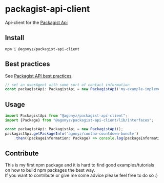 # packagist-api-client
Api-client for the [Packagist Api](https://packagist.org/apidoc)

## Install
```
npm i @agonyz/packagist-api-client
```

## Best practices
See [Packagist API best practices](https://packagist.org/apidoc#best-practices)

```ts
// set an userAgent with some sort of contact information
const packagistApi: PackagistApi = new PackagistApi('my-example-implementation - contact: email@example.com');
```

## Usage
```ts
import PackagistApi from "@agonyz/packagist-api-client";
import {Package} from "@agonyz/packagist-api-client/lib/interfaces";

const packagistApi: PackagistApi = new PackagistApi();
packagistApi.getPackageInfo('agonyz/contao-countdown-bundle')
    .then((packageInformation: Package) => console.log(packageInformation));
```

## Contribute
This is my first npm package and it is hard to find good examples/tutorials on how to build npm packages the best way.   
If you want to contribute or give me some advice please feel free to do so :)